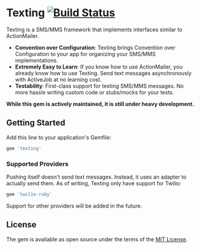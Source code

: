 # Texting [![Build Status](https://travis-ci.org/yuki24/texting.svg?branch=master)](https://travis-ci.org/yuki24/texting.svg)

Texting is a SMS/MMS framework that implements interfaces similar to ActionMailer.

 * **Convention over Configuration**: Texting brings Convention over Configuration to your app for organizing your SMS/MMS implementations.
 * **Extremely Easy to Learn**: If you know how to use ActionMailer, you already know how to use Texting. Send text messages asynchronously with ActiveJob at no learning cost.
 * **Testability**: First-class support for testing SMS/MMS messages. No more hassle writing custom code or stubs/mocks for your tests.

**While this gem is actively maintained, it is still under heavy development.**

## Getting Started

Add this line to your application's Gemfile:

```ruby
gem 'texting'
```


### Supported Providers

Pushing itself doesn't send text messages. Instead, it uses an adapter to actually send them. As of writing, Texting only have support for Twilio:

```ruby
gem 'twilio-ruby'
```

Support for other providers will be added in the future.

## License

The gem is available as open source under the terms of the [MIT License](http://opensource.org/licenses/MIT).